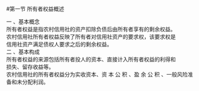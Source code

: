 #第一节 所有者权益概述
<p> 一 、基本概念<br />
      所有者权益是指农村信用社的资产扣除负债后由所有者享有的剩余权益。<br />
      农村信用社所有者权益反映了所有者对信用社资产的要求权，该要求权是<br />
      信用社资产满足债权人要求之后的剩余权益。<br />
      二 、基本构成<br />
      所有者权益的来源包括所有者投人的资本、直接计入所有者权益的利得和<br />
      损失、留存收益等。<br />
      农村信用社的所有者权益分为实收资本、资 本 公 积 、盈 余 公 积 、一般风险准<br />
      备和未分配利润。<br />
<br />
      <br />
    </p>